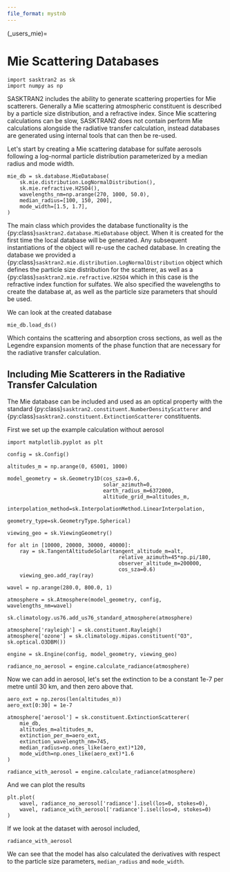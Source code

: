```yaml
---
file_format: mystnb
---
```


(_users_mie)=
# Mie Scattering Databases

```{code-cell}
import sasktran2 as sk
import numpy as np
```

SASKTRAN2 includes the ability to generate scattering properties for Mie scatterers.  Generally a Mie
scattering atmospheric constituent is described by a particle size distribution, and a refractive index.
Since Mie scattering calculations can be slow, SASKTRAN2 does not contain perform Mie calculations
alongside the radiative transfer calculation, instead databases are generated using internal tools that
can then be re-used.

Let's start by creating a Mie scattering database for sulfate aerosols following a log-normal particle
distribution parameterized by a median radius and mode width.

```{code-cell}
mie_db = sk.database.MieDatabase(
    sk.mie.distribution.LogNormalDistribution(),
    sk.mie.refractive.H2SO4(),
    wavelengths_nm=np.arange(270, 1000, 50.0),
    median_radius=[100, 150, 200],
    mode_width=[1.5, 1.7],
)
```

The main class which provides the database functionality is the {py:class}`sasktran2.database.MieDatabase` object.
When it is created for the first time the local database will be generated. Any subsequent instantiations of the
object will re-use the cached database.  In creating the database we provided a {py:class}`sasktran2.mie.distribution.LogNormalDistribution`
object which defines the particle size distribution for the scatterer, as well as a {py:class}`sasktran2.mie.refractive.H2SO4`
which in this case is the refractive index function for sulfates.  We also specified the wavelengths to create the database
at, as well as the particle size parameters that should be used.

We can look at the created database
```{code-cell}
mie_db.load_ds()
```
Which contains the scattering and absorption cross sections, as well as the Legendre expansion moments of the phase function
that are necessary for the radiative transfer calculation.

## Including Mie Scatterers in the Radiative Transfer Calculation
The Mie database can be included and used as an optical property with the standard {py:class}`sasktran2.constituent.NumberDensityScatterer` and
{py:class}`sasktran2.constituent.ExtinctionScatterer` constituents.

First we set up the example calculation without aerosol

```{code-cell}
import matplotlib.pyplot as plt

config = sk.Config()

altitudes_m = np.arange(0, 65001, 1000)

model_geometry = sk.Geometry1D(cos_sza=0.6,
                               solar_azimuth=0,
                               earth_radius_m=6372000,
                               altitude_grid_m=altitudes_m,
                               interpolation_method=sk.InterpolationMethod.LinearInterpolation,
                               geometry_type=sk.GeometryType.Spherical)

viewing_geo = sk.ViewingGeometry()

for alt in [10000, 20000, 30000, 40000]:
    ray = sk.TangentAltitudeSolar(tangent_altitude_m=alt,
                                    relative_azimuth=45*np.pi/180,
                                    observer_altitude_m=200000,
                                    cos_sza=0.6)
    viewing_geo.add_ray(ray)

wavel = np.arange(280.0, 800.0, 1)

atmosphere = sk.Atmosphere(model_geometry, config, wavelengths_nm=wavel)

sk.climatology.us76.add_us76_standard_atmosphere(atmosphere)

atmosphere['rayleigh'] = sk.constituent.Rayleigh()
atmosphere['ozone'] = sk.climatology.mipas.constituent("O3", sk.optical.O3DBM())

engine = sk.Engine(config, model_geometry, viewing_geo)

radiance_no_aerosol = engine.calculate_radiance(atmosphere)
```

Now we can add in aerosol, let's set the extinction to be a constant 1e-7 per metre until 30 km,
and then zero above that.

```{code-cell}
aero_ext = np.zeros(len(altitudes_m))
aero_ext[0:30] = 1e-7

atmosphere['aerosol'] = sk.constituent.ExtinctionScatterer(
    mie_db,
    altitudes_m=altitudes_m,
    extinction_per_m=aero_ext,
    extinction_wavelength_nm=745,
    median_radius=np.ones_like(aero_ext)*120,
    mode_width=np.ones_like(aero_ext)*1.6
)

radiance_with_aerosol = engine.calculate_radiance(atmosphere)
```

And we can plot the results

```{code-cell}
plt.plot(
    wavel, radiance_no_aerosol['radiance'].isel(los=0, stokes=0),
    wavel, radiance_with_aerosol['radiance'].isel(los=0, stokes=0)
)
```

If we look at the dataset with aerosol included,

```{code-cell}
radiance_with_aerosol
```

We can see that the model has also calculated the derivatives with respect to the particle size
parameters, `median_radius` and `mode_width`.
